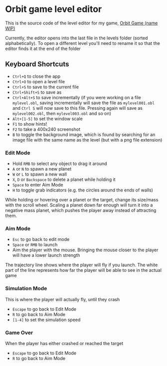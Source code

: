 # Orbit game level editor

This is the source code of the level editor for my game, [Orbit Game (name WIP)](https://redpenguin777.itch.io/orbit-game)

Currently, the editor opens into the last file in the levels folder (sorted alphabetically). To open a different level you'll need to rename it so that the editor finds it at the end of the folder

## Keyboard Shortcuts

- `Ctrl+Q` to close the app
- `Ctrl+O` to open a level file
- `Ctrl+S` to save to the current file
- `Ctrl+Shift+S` to save as
- `Ctrl+Alt+S` to save incrementally (if you were working on a file `mylevel.obl`, saving incrementally will save the file as `mylevel001.obl` and `Ctrl S` will now save to this file. Pressing again will save as `mylevel002.obl`, then `mylevel003.obl` and so on)
- `Alt+[1-5]` to set the window scale
- `F1` to show hints!
- `F2` to take a 400x240 screenshot
- `B` to toggle the background image, which is found by searching for an image file with the same name as the level (but with a png file extension)

### Edit Mode

- Hold `RMB` to select any object to drag it around
- `A` or `N` to spawn a new planet
- `W` or `L` to spawn a new wall
- `X`, `D` or `Backspace` to delete a planet while holding it
- `Space` to enter Aim Mode
- `H` to toggle grab indicators (e.g. the circles around the ends of walls)

While holding or hovering over a planet or the target, change its size/mass with the scroll wheel. Scaling a planet down far enough will turn it into a negative mass planet, which pushes the player away instead of attracting them.

### Aim Mode

- `Esc` to go back to edit mode
- `Space` or `RMB` to launch
- Aim the player with the mouse. Bringing the mouse closer to the player will have a lower launch strength

The trajectory line shows where the player will fly if you launch. The white part of the line represents how far the player will be able to see in the actual game

### Simulation Mode

This is where the player will actually fly, until they crash

- `Escape` to go back to Edit Mode
- `R` to go back to Aim Mode
- `[1-4]` to set the simulation speed

### Game Over

When the player has either crashed or reached the target

- `Escape` to go back to Edit Mode
- `R` to go back to Aim Mode